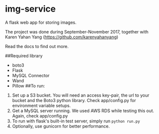 # img-service
A flask web app for storing images.

The project was done during September-November 2017, together with Karen Yahan Yang (https://github.com/karenyahanyang)

Read the docs to find out more.

##Required library
- boto3
- Flask
- MySQL Connector
- Wand 
- Pillow
##To run:
1. Set up a S3 bucket. You will need an access key-pair, the url to your bucket and the Boto3 python library. Check app/config.py 
for environment variable setups.
2. Get a MySQL server running. We used AWS RDS while testing this out. Again, check app/config.py
3. To run with flask's built-in test server, simply run `python run.py`
4. Optionally, use gunicorn for better performance.
